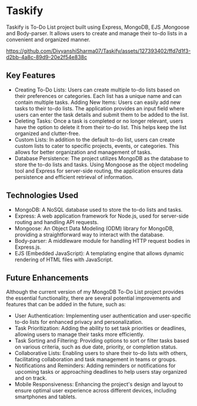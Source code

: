 # Taskify
 Taskify is To-Do List project built using Express, MongoDB, EJS ,Mongoose and Body-parser.
 It allows users to create and manage their to-do lists in a convenient and organized manner.

https://github.com/DivyanshiSharma07/Taskify/assets/127393402/ffd7d1f3-d2bb-4a8c-89d9-20e2f54e838c

 
## Key Features
- Creating To-Do Lists: Users can create multiple to-do lists based on their preferences or categories. Each list has a unique name and can contain multiple tasks.
Adding New Items: Users can easily add new tasks to their to-do lists. The application provides an input field where users can enter the task details and submit them to be added to the list.
- Deleting Tasks: Once a task is completed or no longer relevant, users have the option to delete it from their to-do list. This helps keep the list organized and clutter-free.
- Custom Lists: In addition to the default to-do list, users can create custom lists to cater to specific projects, events, or categories. This allows for better organization and management of tasks.
- Database Persistence: The project utilizes MongoDB as the database to store the to-do lists and tasks. Using Mongoose as the object modeling tool and Express for server-side routing, the application ensures data persistence and efficient retrieval of information.

## Technologies Used
- MongoDB: A NoSQL database used to store the to-do lists and tasks.
- Express: A web application framework for Node.js, used for server-side routing and handling API requests.
- Mongoose: An Object Data Modeling (ODM) library for MongoDB, providing a straightforward way to interact with the database.
- Body-parser: A middleware module for handling HTTP request bodies in Express.js.
- EJS (Embedded JavaScript): A templating engine that allows dynamic rendering of HTML files with JavaScript.

## Future Enhancements
Although the current version of my MongoDB To-Do List project provides the essential functionality, there are several potential improvements and features that can be added in the future, such as:
- User Authentication: Implementing user authentication and user-specific to-do lists for enhanced privacy and personalization.
- Task Prioritization: Adding the ability to set task priorities or deadlines, allowing users to manage their tasks more efficiently.
- Task Sorting and Filtering: Providing options to sort or filter tasks based on various criteria, such as due date, priority, or completion status.
- Collaborative Lists: Enabling users to share their to-do lists with others, facilitating collaboration and task management in teams or groups.
- Notifications and Reminders: Adding reminders or notifications for upcoming tasks or approaching deadlines to help users stay organized and on track.
- Mobile Responsiveness: Enhancing the project's design and layout to ensure optimal user experience across different devices, including smartphones and tablets.
